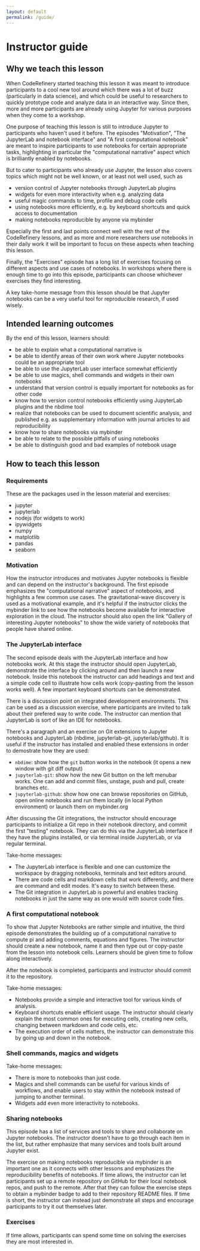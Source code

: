 ```yaml
---
layout: default
permalink: /guide/
---
```


# Instructor guide

## Why we teach this lesson

When CodeRefinery started teaching this lesson it was meant to introduce participants
to a cool new tool around which there was a lot of buzz (particularly in data science),
and which could be useful to researchers to quickly prototype code and analyze data in an interactive way.
Since then, more and more participants are already using Jupyter for various purposes
when they come to a workshop.

One purpose of teaching this lesson is still to introduce Jupyter to participants who haven't
used it before. The episodes "Motivation", "The JupyterLab and notebook interface" and
"A first computational notebook" are meant to inspire participants to use notebooks for
certain appropriate tasks, highlighting in particular the "computational narrative" aspect
which is brilliantly enabled by notebooks.

But to cater to participants who already use Jupyter, the lesson also covers
topics which might not be well known, or at least not well used, such as
- version control of Jupyter notebooks through JupyterLab plugins
- widgets for even more interactivity when e.g. analyzing data
- useful magic commands to time, profile and debug code cells
- using notebooks more efficiently, e.g. by keyboard shortcuts and quick access to documentation
- making notebooks reproducible by anyone via mybinder

Especially the first and last points connect well with the rest of the CodeRefinery lessons,
and as more and more researchers use notebooks in their daily work it will be important
to focus on these aspects when teaching this lesson.

Finally, the "Exercises" episode has a long list of exercises focusing on
different aspects and use cases of notebooks. In workshops where there is enough time
to go into this episode, participants can choose whichever exercises they find interesting.

A key take-home message from this lesson should be that Jupyter notebooks
can be a very useful tool for reproducible research, if used wisely.

## Intended learning outcomes

By the end of this lesson, learners should:
- be able to explain what a computational narrative is
- be able to identify areas of their own work where Jupyter notebooks could be an appropriate tool
- be able to use the JupyterLab user interface somewhat efficiently
- be able to use magics, shell commands and widgets in their own notebooks
- understand that version control is equally important for notebooks as for other code
- know how to version control notebooks efficiently using JupyterLab plugins and the nbdime tool
- realize that notebooks can be used to document scientific analysis, and published
  e.g. as supplementary information with journal articles to aid reproducibility
- know how to share notebooks via mybinder
- be able to relate to the possible pitfalls of using notebooks
- be able to distinguish good and bad examples of notebook usage

## How to teach this lesson

### Requirements

These are the packages used in the lesson material and exercises:
- jupyter
- jupyterlab
- nodejs (for widgets to work)
- ipywidgets
- numpy
- matplotlib
- pandas
- seaborn

### Motivation

How the instructor introduces and motivates Jupyter notebooks is flexible and
can depend on the instructor's background. The first episode emphasizes the
"computational narrative" aspect of notebooks, and highlights a few
common use cases. The gravitational-wave discovery is used as a motivational
example, and it's helpful if the instructor clicks the mybinder link to see how
the notebooks become available for interactive exploration in the cloud.
The instructor should also open the link "Gallery of interesting Jupyter notebooks"
to show the wide variety of notebooks that people have shared online.


### The JupyterLab interface

The second episode deals with the JupyterLab interface and how notebooks work. At
this stage the instructor should open JupyterLab, demonstrate the
interface by clicking around and then launch a new notebook. Inside this notebook
the instructor can add headings and text and a simple code cell to illustrate
how cells work (copy-pasting from the lesson works well). A few important keyboard
shortcuts can be demonstrated.

There is a discussion point on integrated development environments. This can
be used as a discussion exercise, where participants are invited to talk about
their prefered way to write code. The instructor can mention that JupyterLab is
sort of like an IDE for notebooks.

There's a paragraph and an exercise on Git extensions to Jupyter notebooks and JupyterLab
(nbdime, jupyterlab-git, jupyterlab/github). It is useful if the instructor has installed and
enabled these extensions in order to demostrate how they are used:
- `nbdime`: show how the `git` button works in the notebook (it opens a new window with git diff output)
- `jupyterlab-git`: show how the new Git button on the left menubar works. One can add and commit files,
  unstage, push and pull, create branches etc.
- `jupyterlab-github`: show how one can browse repositories on GitHub, open online notebooks and run them
  locally (in local Python environment) or launch them on mybinder.org

After discussing the Git integrations, the instructor should encourage participants to
initialize a Git repo in their notebook directory, and commit the first "testing" notebook.
They can do this via the JupyterLab interface if they have the plugins installed, or via
terminal inside JupyterLab, or via regular terminal.

Take-home messages:
- The JupyterLab interface is flexible and one can customize the workspace by dragging
  notebooks, terminals and text editors around.
- There are code cells and markdown cells that work differently, and there are
  command and edit modes. It's easy to switch between these.
- The Git integration in JupyterLab is powerful and enables tracking notebooks in just
  the same way as one would with source code files.

### A first computational notebook

To show that Jupyter Notebooks are rather simple and intuitive, the third episode
demonstrates the building up of a computational narrative
to compute pi and adding comments, equations and figures.
The instructor should create a new notebook, name it and then type out or copy-paste from the lesson
into notebook cells. Learners should be given time to follow along interactively.

After the notebook is completed, participants and instructor should commit it to the
repository.

Take-home messages:
- Notebooks provide a simple and interactive tool for various kinds of analysis.
- Keyboard shortcuts enable efficient usage. The instructor should clearly
  explain the most common ones for executing cells, creating new cells, changing
  between markdown and code cells, etc.
- The execution order of cells matters, the instructor can demonstrate this by
  going up and down in the notebook.


### Shell commands, magics and widgets

Take-home messages:
- There is more to notebooks than just code.
- Magics and shell commands can be useful for various kinds of workflows, and enable
  users to stay within the notebook instead of jumping to another terminal.
- Widgets add even more interactivity to notebooks.

### Sharing notebooks

This episode has a list of services and tools to share and collaborate on Jupyter
notebooks. The instructor doesn't have to go through each item in the list, but
rather emphasize that many services and tools built around Jupyter exist.

The exercise on making notebooks reproducible via mybinder is an important one as
it connects with other lessons and emphasizes the reproducibility benefits of notebooks.
If time allows, the instructor can let participants set up a remote repository on GitHub
for their local notebook repos, and push to the remote. After that they can follow the
exercise steps to obtain a mybinder badge to add to their repository README files.
If time is short, the instructor can instead just demonstrate all steps and encourage
participants to try it out themselves later.

### Exercises

If time allows, participants can spend some time on solving the exercises they are
most interested in.



